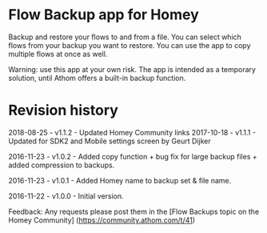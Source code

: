 # Flow Backup app for Homey

Backup and restore your flows to and from a file. You can select which flows from your backup you want to restore.
You can use the app to copy multiple flows at once as well.

Warning: use this app at your own risk. The app is intended as a temporary solution, until Athom offers a built-in backup function.

# Revision history

2018-08-25 - v1.1.2 - Updated Homey Community links
2017-10-18 - v1.1.1 - Updated for SDK2 and Mobile settings screen by Geurt Dijker

2016-11-23 - v1.0.2 - Added copy function + bug fix for large backup files + added compression to backups.

2016-11-23 - v1.0.1 - Added Homey name to backup set & file name.

2016-11-22 - v1.0.0 - Initial version.

Feedback:
Any requests please post them in the [Flow Backups topic on the Homey Community] (https://community.athom.com/t/41)

